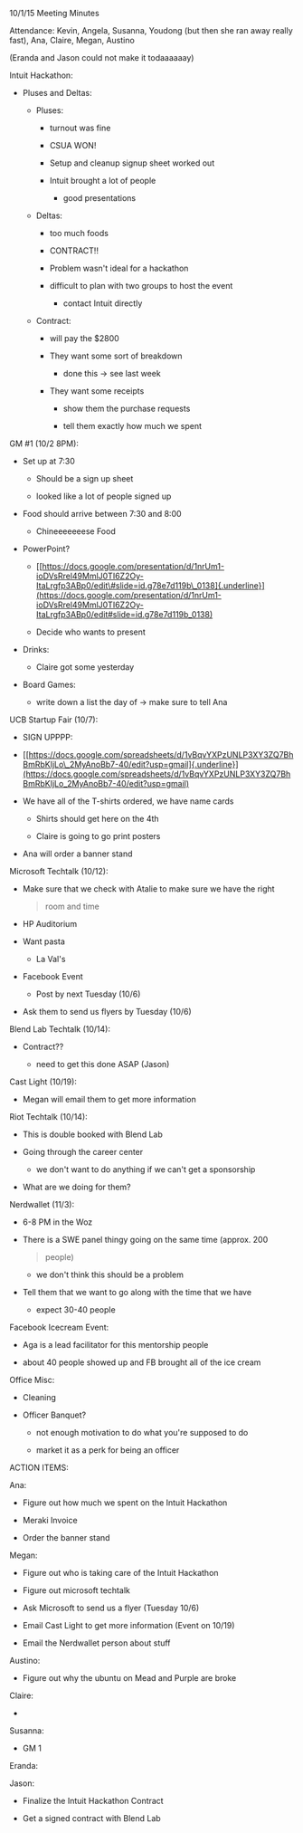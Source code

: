 10/1/15 Meeting Minutes

Attendance: Kevin, Angela, Susanna, Youdong (but then she ran away
really fast), Ana, Claire, Megan, Austino

(Eranda and Jason could not make it todaaaaaay)

Intuit Hackathon:

-   Pluses and Deltas:

    -   Pluses:

        -   turnout was fine

        -   CSUA WON!

        -   Setup and cleanup signup sheet worked out

        -   Intuit brought a lot of people

            -   good presentations

    -   Deltas:

        -   too much foods

        -   CONTRACT!!

        -   Problem wasn't ideal for a hackathon

        -   difficult to plan with two groups to host the event

            -   contact Intuit directly

    -   Contract:

        -   will pay the \$2800

        -   They want some sort of breakdown

            -   done this -\> see last week

        -   They want some receipts

            -   show them the purchase requests

            -   tell them exactly how much we spent

GM \#1 (10/2 8PM):

-   Set up at 7:30

    -   Should be a sign up sheet

    -   looked like a lot of people signed up

-   Food should arrive between 7:30 and 8:00

    -   Chineeeeeeese Food

-   PowerPoint?

    -   [[https://docs.google.com/presentation/d/1nrUm1-ioDVsRrel49MmlJ0TI6Z2Oy-ItaLrgfp3ABp0/edit\#slide=id.g78e7d119b\_0138]{.underline}](https://docs.google.com/presentation/d/1nrUm1-ioDVsRrel49MmlJ0TI6Z2Oy-ItaLrgfp3ABp0/edit#slide=id.g78e7d119b_0138)

    -   Decide who wants to present

-   Drinks:

    -   Claire got some yesterday

-   Board Games:

    -   write down a list the day of -\> make sure to tell Ana

UCB Startup Fair (10/7):

-   SIGN UPPPP:

-   [[https://docs.google.com/spreadsheets/d/1vBqvYXPzUNLP3XY3ZQ7BhBmRbKIjLo\_2MyAnoBb7-40/edit?usp=gmail]{.underline}](https://docs.google.com/spreadsheets/d/1vBqvYXPzUNLP3XY3ZQ7BhBmRbKIjLo_2MyAnoBb7-40/edit?usp=gmail)

-   We have all of the T-shirts ordered, we have name cards

    -   Shirts should get here on the 4th

    -   Claire is going to go print posters

-   Ana will order a banner stand

Microsoft Techtalk (10/12):

-   Make sure that we check with Atalie to make sure we have the right
    > room and time

-   HP Auditorium

-   Want pasta

    -   La Val's

-   Facebook Event

    -   Post by next Tuesday (10/6)

-   Ask them to send us flyers by Tuesday (10/6)

Blend Lab Techtalk (10/14):

-   Contract??

    -   need to get this done ASAP (Jason)

Cast Light (10/19):

-   Megan will email them to get more information

Riot Techtalk (10/14):

-   This is double booked with Blend Lab

-   Going through the career center

    -   we don't want to do anything if we can't get a sponsorship

-   What are we doing for them?

Nerdwallet (11/3):

-   6-8 PM in the Woz

-   There is a SWE panel thingy going on the same time (approx. 200
    > people)

    -   we don't think this should be a problem

-   Tell them that we want to go along with the time that we have

    -   expect 30-40 people

Facebook Icecream Event:

-   Aga is a lead facilitator for this mentorship people

-   about 40 people showed up and FB brought all of the ice cream

Office Misc:

-   Cleaning

-   Officer Banquet?

    -   not enough motivation to do what you're supposed to do

    -   market it as a perk for being an officer

ACTION ITEMS:

Ana:

-   Figure out how much we spent on the Intuit Hackathon

-   Meraki Invoice

-   Order the banner stand

Megan:

-   Figure out who is taking care of the Intuit Hackathon

-   Figure out microsoft techtalk

-   Ask Microsoft to send us a flyer (Tuesday 10/6)

-   Email Cast Light to get more information (Event on 10/19)

-   Email the Nerdwallet person about stuff

Austino:

-   Figure out why the ubuntu on Mead and Purple are broke

Claire:

-   

Susanna:

-   GM 1

Eranda:

Jason:

-   Finalize the Intuit Hackathon Contract

-   Get a signed contract with Blend Lab
